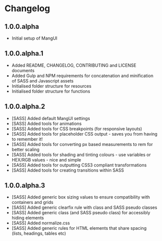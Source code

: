 # Changelog

## 1.0.0.alpha

* Initial setup of MangUI

## 1.0.0.alpha.1

* Added README, CHANGELOG, CONTRIBUTING and LICENSE documents
* Added Gulp and NPM requirements for concatenation and minification of SASS and Javascript assets 
* Initialised folder structure for resources
* Initialised folder structure for functions

## 1.0.0.alpha.2

* [SASS] Added default MangUI settings
* [SASS] Added tools for animations
* [SASS] Added tools for CSS breakpoints (for responsive layouts)
* [SASS] Added tools for placeholder CSS output - saves you from having to remember it!
* [SASS] Added tools for converting px based measurements to rem for better scaling
* [SASS] Added tools for shading and tinting colours - use variables or HEX/RGB values - nice and simple
* [SASS] Added tools for outputting CSS3 compliant transformations
* [SASS] Added tools for creating transitions within SASS

## 1.0.0.alpha.3

* [SASS] Added generic box sizing values to ensure compatibility with containers and grids
* [SASS] Added generic clearfix rule with class and SASS pseudo classes
* [SASS] Added generic class (and SASS pseudo class) for accessibly hiding elements
* [SASS] Added normalize.css
* [SASS] Added generic rules for HTML elements that share spacing (lists, headings, tables etc)